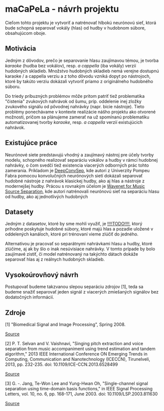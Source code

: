 # maCaPeLa - návrh projektu

Cieľom tohto projektu je vytvoriť a natrénovať hlbokú neurónovú sieť, ktorá bude schopná separovať vokály (hlas) od hudby v hudobnom súbore, obsahujúcom oboje.
## Motivácia

Jedným z dôvodov, prečo je separovanie hlasu zaujímavou témou, je tvorba _karaoke_ (hudba bez vokálov), resp. _a cappella_ (iba vokály) verzií hudobných skladieb. Množstvo hudobných skladieb nemá verejne dostupnú karaoke / a cappella verziu a z toho dôvodu vzniká dopyt po nástrojoch, ktoré by takúto verziu dokázali vytvoriť priamo z originálneho hudobného súboru.

Do triedy príbuzných problémov môže pritom patriť tiež problematika "čistenia" zvukových nahrávok od šumu, príp. oddelenie inej zložky zvukového signálu od pôvodnej nahrávky (napr. bicie nástroje). Tieto problémy ponechávame v kontexte realizácie nášho projektu ako otvorené možnosti, pričom sa plánujeme zamerať na už spomínanú problematiku automatizovanej tvorby _karaoke_, resp. _a cappella_ verzií existujúcich nahrávok.


## Existujúce práce

Neurónové siete predstavujú vhodný a zaujímavý nástroj pre účely tvorby modelu, schopného realizovať separáciu vokálov a hudby v rámci hudobnej nahrávky, o čom svedčí tiež existencia viacerých odborných prác tohto zamerania. Príkladom je [DeepConvSep](https://github.com/MTG/DeepConvSep), kde autori z Univerzity Pompeu Fabra pomocou konvolučných neurónových sietí dokázali separovať hudobné nástroje z nahrávok klasickej hudby, ako aj hlas a nástroje z modernejšej hudby. Prácou s rovnakým účelom je [Wavenet for Music Source Separation](https://github.com/francesclluis/source-separation-wavenet), kde autori natrénovali neurónovú sieť na separáciu hlasu od hudby, ako aj jednotlivých hudobných 

## Datasety

Jedným z datasetov, ktoré by sme mohli využiť, je [!!!!TODO!!!!](), ktorý príhodne poskytuje hudobné súbory, ktoré majú hlas a pozadie uložené v oddelených kanáloch, ktoré pri trénovaní vieme zlúčiť do jedného.

Alternatívou je pracovať so separátnymi nahrávkami hlasu a hudby, ktoré zlúčime, aj ak by šlo o inak nesúvisiace nahrávky. V tomto prípade by bolo zaujímavé zistiť, či model natrénovaný na takýchto dátach dokáže separovať hlas aj z reálnych hudobných skladieb.
## Vysokoúrovňový návrh
Postupovať budeme takzvanou slepou separáciu zdrojov [1], teda sa budeme snažiť separovať jeden signál z viacerých zmiešaných signálov bez dodatočných informácií.


## Zdroje

[1] "Biomedical Signal and Image Processing", Spring 2008.

[Source](http://www.mit.edu/~gari/teaching/6.555/LECTURE_NOTES/ch15_bss.pdf)

[2] P. T. Selvan and V. Vaishnavi, "Singing pitch extraction and voice separation from music accompaniment using trend estimation and tandem algorithm," 2013 IEEE International Conference ON Emerging Trends in Computing, Communication and Nanotechnology (ICECCN), Tirunelveli, 2013, pp. 232-235. doi: 10.1109/ICE-CCN.2013.6528499

[Source](http://ieeexplore.ieee.org/stamp/stamp.jsp?tp=&arnumber=6528499&isnumber=6528464)

[3] G. -. Jang, Te-Won Lee and Yung-Hwan Oh, "Single-channel signal separation using time-domain basis functions," in IEEE Signal Processing Letters, vol. 10, no. 6, pp. 168-171, June 2003.
doi: 10.1109/LSP.2003.811630

[Source](http://ieeexplore.ieee.org/stamp/stamp.jsp?tp=&arnumber=1198666&isnumber=26980)